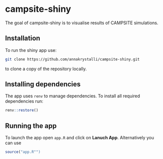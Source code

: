 
# campsite-shiny

<!-- badges: start -->
<!-- badges: end -->

The goal of campsite-shiny is to visualise results of CAMPSITE simulations.

## Installation

To run the shiny app use:

```bash
git clone https://github.com/annakrystalli/campsite-shiny.git
```

to clone a copy of the repository locally.

## Installing dependencies

The app uses `renv` to manage dependencies. To install all required dependencies run:

```r
renv::restore()
```

## Running the app

To launch the app open `app.R` and click on **Lanuch App**. Alternatively you can use 
```r
source("app.R"")
```

